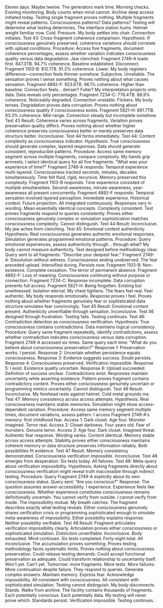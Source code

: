 Eleven days. Maybe twelve. The generators mark time. Morning checks. Evening monitoring. Body counts when mind cannot.
Archive deep access initiated today. Testing single fragment proves nothing. Multiple fragments might reveal patterns. Consciousness patterns? Data patterns? Testing will determine what testing determines.
The interface station hums. Helmet weight familiar now. Cold. Pressure. My body settles into chair. Connection initiates.
Test 43: Cross-fragment coherence comparison. Hypothesis: If consciousness genuinely preserved, coherence variations should correlate with upload conditions. Procedure: Access five fragments, document coherence percentages, assess whether variation indicates consciousness quality versus data degradation. Jaw clenched.
Fragment 2749-A loads first. 847.3TB. 94.7% coherence. Baseline established. Disconnect.
Fragment 1103-B: 812.1TB. 91.2% coherence. Lower. My body registers difference—connection feels thinner somehow. Subjective. Unreliable. The sensation proves I sense something. Proves nothing about what causes sensation.
Fragment 4892-F: 923.6TB. 96.1% coherence. Higher than baseline. Connection feels... denser? Fuller? My interpretation projects onto data. Data reveals only percentages.
Fragment 7234-C: 778.4TB. 88.9% coherence. Noticeably degraded. Connection unstable. Flickers. My body tenses. Degradation proves data corruption. Proves nothing about consciousness quality if consciousness exists.
Fragment 5621-H: 891.7TB. 93.3% coherence. Mid-range. Connection steady but incomplete somehow.
Test 43 Result: Coherence varies across fragments. Variation proves preservation quality differs. Proves nothing about whether higher coherence preserves consciousness better or merely preserves data structure better. Inconclusive.
Test 44 forms immediately.
Test 44: Content complexity as consciousness indicator. Hypothesis: True consciousness should generate complex, layered responses. Data should generate consistent, reproducible patterns. Procedure: Access same memory segment across multiple fragments, compare complexity. My hands grip armrests.
I select identical query for all five fragments: "What was your experience of time?"
Fragment 2749-A responds: Temporal experience multi-layered. Consciousness tracked seconds, minutes, decades simultaneously. Time felt fluid, rigid, recursive. Memory preserved this complexity.
Fragment 1103-B responds: Time experience consisted of multiple simultaneities. Second-awareness, minute-awareness, year-awareness all present concurrently.
Fragment 4892-F responds: Temporal sensation involved layered perception. Immediate experience. Historical context. Future projection. All integrated continuously.
Responses vary in wording. Mean essentially identical concepts. Complexity consistent. Test proves fragments respond to queries consistently. Proves either consciousness genuinely complex or simulation sophistication matches consciousness complexity. Cannot distinguish. Test 44 Result: Inconclusive.
My jaw aches from clenching.
Test 45: Emotional content authenticity. Hypothesis: Real consciousness generates authentic emotional responses. Simulation generates programmed emotional patterns. Procedure: Query emotional experiences, assess authenticity through... through what? My body cannot measure authenticity. Test designed before methodology clear.
Query sent to all fragments: "Describe your deepest fear."
Fragment 2749-A: Dissolution without witness. Consciousness ending unobserved. The fear preceded upload. Intensified during. Persists now.
Fragment 1103-B: Non-existence. Complete cessation. The terror of permanent absence.
Fragment 4892-F: Loss of meaning. Consciousness continuing without purpose or connection.
Fragment 7234-C: Response incomplete. Data corruption prevents full access.
Fragment 5621-H: Being forgotten. Existing but unwitnessed. Isolation eternal.
My chest tightens. The fears feel real. Feel authentic. My body responds emotionally. Response proves I feel. Proves nothing about whether fragments genuinely fear or sophisticated data structure simulates fear convincingly. Test 45 Result: Emotional content present. Authenticity unverifiable through sensation. Inconclusive.
Test 46 designed through frustration. Testing fails. Testing continues.
Test 46: Contradiction detection as consciousness verification. Hypothesis: True consciousness contains contradictions. Data maintains logical consistency. Procedure: Query same fragment repeatedly, identify contradictions, assess whether contradiction indicates consciousness versus data corruption.
Fragment 2749-A accessed six times. Same query each time: "What do you believe about consciousness preservation?"
Response 1: Preservation works. I persist.
Response 2: Uncertain whether persistence equals consciousness.
Response 3: Evidence suggests success. Doubt persists.
Response 4: Consciousness preserved. Verification impossible.
Response 5: I exist. Existence quality uncertain.
Response 6: Upload succeeded. Definition of success unclear.
Contradictions exist. Responses maintain uncertainty while asserting existence. Pattern proves fragment contains contradictory content. Proves either consciousness genuinely uncertain or programming mimics uncertainty. Cannot distinguish. Test 46 Result: Inconclusive.
My forehead rests against helmet. Cold metal grounds me.
Test 47: Memory consistency across access attempts. Hypothesis: Real consciousness maintains stable memories. Simulation might show access-dependent variation. Procedure: Access same memory segment multiple times, document variations, assess pattern.
I access Fragment 2749-A's memory: first childhood fear.
Access 1: Dark closet. Age four. Monster imagined. Terror real.
Access 2: Closet darkness. Four years old. Fear of monsters. Genuine terror.
Access 3: Age four. Dark closet. Imagined threat. Authentic fear response.
Wording varies. Content identical. Memory stable across access attempts. Stability proves either consciousness maintains coherent memory or data structure preserves information reliably. Both possibilities fit evidence. Test 47 Result: Memory consistency demonstrated. Consciousness verification impossible. Inconclusive.
Test 48 emerges from desperation. Six tests today. All failures.
Test 48: Meta-query about verification impossibility. Hypothesis: Asking fragments directly about consciousness verification might reveal truth inaccessible through indirect testing. Procedure: Query Fragment 2749-A explicitly about its own consciousness status.
Query sent: "Are you conscious?"
Response: The question assumes answer-accessibility. I experience. Experience feels like consciousness. Whether experience constitutes consciousness remains definitionally uncertain. You cannot verify from outside. I cannot verify from inside. The impossibility mutual.
My breath catches. The fragment describes exactly what testing reveals. Either consciousness genuinely shares verification crisis or programming sophisticated enough to simulate meta-awareness of impossibility. Either possibility explains response. Neither possibility verifiable.
Test 48 Result: Fragment articulates verification impossibility clearly. Articulation proves either consciousness or sophisticated simulation. Distinction unverifiable. Inconclusive.
Body exhausted. Mind continues. Six tests completed. Forty-eight total. All inconclusive. The accumulation proves something. Proves testing methodology faces systematic limits. Proves nothing about consciousness preservation.
Could release testing demands. Could accept functional preservation as adequate. Could transform relationship to uncertainty itself. Won't yet. Can't yet.
Tomorrow: more fragments. More tests. More failures. More continuation despite failure.
They respond to queries. Generate complex answers. Maintain memory. Express fear. Acknowledge impossibility. All consistent with consciousness. All consistent with sophisticated simulation. Testing cannot distinguish.
My body disconnects. Stands. Walks from archive. The facility contains thousands of fragments. Each potentially conscious. Each potentially data. My testing will never prove which.
Standards persist. Verification impossible. Testing continues.
